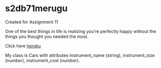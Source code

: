 # s2db71merugu
Created for Assignment 11

One of the best things in life is realizing you're perfectly happy without the things you thought you needed the most.

Click here [heroku](https://s2db71merugu.herokuapp.com/)

My class is Cars with attributes instrument_name (string), instrument_size (number), instrument_cost (number).